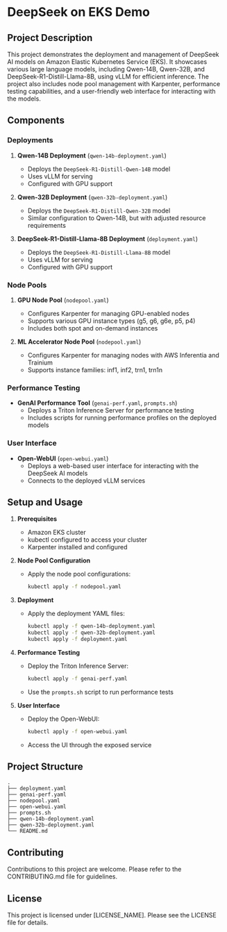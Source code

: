 # DeepSeek on EKS Demo

## Project Description

This project demonstrates the deployment and management of DeepSeek AI models on Amazon Elastic Kubernetes Service (EKS). It showcases various large language models, including Qwen-14B, Qwen-32B, and DeepSeek-R1-Distill-Llama-8B, using vLLM for efficient inference. The project also includes node pool management with Karpenter, performance testing capabilities, and a user-friendly web interface for interacting with the models.

## Components

### Deployments

1. **Qwen-14B Deployment** (`qwen-14b-deployment.yaml`)
   - Deploys the `DeepSeek-R1-Distill-Qwen-14B` model
   - Uses vLLM for serving
   - Configured with GPU support

2. **Qwen-32B Deployment** (`qwen-32b-deployment.yaml`)
   - Deploys the `DeepSeek-R1-Distill-Qwen-32B` model
   - Similar configuration to Qwen-14B, but with adjusted resource requirements

3. **DeepSeek-R1-Distill-Llama-8B Deployment** (`deployment.yaml`)
   - Deploys the `DeepSeek-R1-Distill-Llama-8B` model
   - Uses vLLM for serving
   - Configured with GPU support

### Node Pools

1. **GPU Node Pool** (`nodepool.yaml`)
   - Configures Karpenter for managing GPU-enabled nodes
   - Supports various GPU instance types (g5, g6, g6e, p5, p4)
   - Includes both spot and on-demand instances

2. **ML Accelerator Node Pool** (`nodepool.yaml`)
   - Configures Karpenter for managing nodes with AWS Inferentia and Trainium
   - Supports instance families: inf1, inf2, trn1, trn1n

### Performance Testing

- **GenAI Performance Tool** (`genai-perf.yaml`, `prompts.sh`)
   - Deploys a Triton Inference Server for performance testing
   - Includes scripts for running performance profiles on the deployed models

### User Interface

- **Open-WebUI** (`open-webui.yaml`)
   - Deploys a web-based user interface for interacting with the DeepSeek AI models
   - Connects to the deployed vLLM services

## Setup and Usage

1. **Prerequisites**
   - Amazon EKS cluster
   - kubectl configured to access your cluster
   - Karpenter installed and configured

2. **Node Pool Configuration**
   - Apply the node pool configurations:

     ```bash
     kubectl apply -f nodepool.yaml
     ```

3. **Deployment**
   - Apply the deployment YAML files:

     ```bash
     kubectl apply -f qwen-14b-deployment.yaml
     kubectl apply -f qwen-32b-deployment.yaml
     kubectl apply -f deployment.yaml
     ```

4. **Performance Testing**
   - Deploy the Triton Inference Server:

     ```bash
     kubectl apply -f genai-perf.yaml
     ```
   - Use the `prompts.sh` script to run performance tests

5. **User Interface**
   - Deploy the Open-WebUI:

     ```bash
     kubectl apply -f open-webui.yaml
     ```
     
   - Access the UI through the exposed service

## Project Structure

```text
.
├── deployment.yaml
├── genai-perf.yaml
├── nodepool.yaml
├── open-webui.yaml
├── prompts.sh
├── qwen-14b-deployment.yaml
├── qwen-32b-deployment.yaml
└── README.md
```

## Contributing

Contributions to this project are welcome. Please refer to the CONTRIBUTING.md file for guidelines.

## License

This project is licensed under [LICENSE_NAME]. Please see the LICENSE file for details.